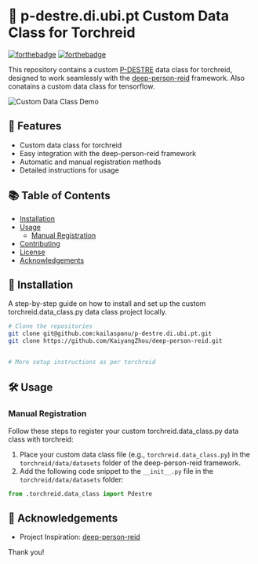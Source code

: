 # 🚀 p-destre.di.ubi.pt Custom Data Class for Torchreid



[![forthebadge](https://forthebadge.com/images/badges/made-with-python.svg)](https://forthebadge.com)
[![forthebadge](https://forthebadge.com/images/badges/built-with-love.svg)](https://forthebadge.com)

This repository contains a custom [P-DESTRE](http://p-destre.di.ubi.pt/) data class for torchreid, designed to work seamlessly with the [deep-person-reid](https://github.com/KaiyangZhou/deep-person-reid) framework.
Also conatains a custom data class for tensorflow.

![Custom Data Class Demo](path/to/demo.gif)

## 🌟 Features

- Custom data class for torchreid
- Easy integration with the deep-person-reid framework
- Automatic and manual registration methods
- Detailed instructions for usage

## 📚 Table of Contents

- [Installation](#-installation)
- [Usage](#-usage)
  - [Manual Registration](#manual-registration)
- [Contributing](#-contributing)
- [License](#-license)
- [Acknowledgements](#-acknowledgements)

## 🔧 Installation

A step-by-step guide on how to install and set up the custom torchreid.data_class.py data class project locally.
  ```sh
# Clone the repositories
git clone git@github.com:kailaspanu/p-destre.di.ubi.pt.git
git clone https://github.com/KaiyangZhou/deep-person-reid.git


# More setup instructions as per torchreid 
```

## 🛠️ Usage

### Manual Registration

Follow these steps to register your custom torchreid.data_class.py data class with torchreid:

1. Place your custom data class file (e.g., `torchreid.data_class.py`) in the `torchreid/data/datasets` folder of the deep-person-reid framework.
2. Add the following code snippet to the `__init__.py` file in the `torchreid/data/datasets` folder:

```python
from .torchreid.data_class import Pdestre
```

## 🙏 Acknowledgements


- Project Inspiration: [deep-person-reid](https://github.com/KaiyangZhou/deep-person-reid)

Thank you!


